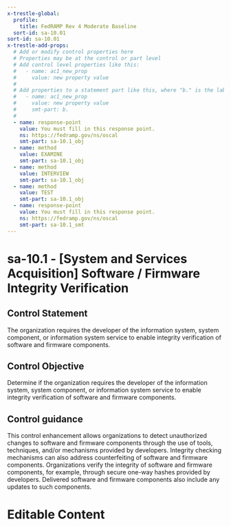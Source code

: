 ```yaml
---
x-trestle-global:
  profile:
    title: FedRAMP Rev 4 Moderate Baseline
  sort-id: sa-10.01
sort-id: sa-10.01
x-trestle-add-props:
  # Add or modify control properties here
  # Properties may be at the control or part level
  # Add control level properties like this:
  #   - name: ac1_new_prop
  #     value: new property value
  #
  # Add properties to a statement part like this, where "b." is the label of the target statement part
  #   - name: ac1_new_prop
  #     value: new property value
  #     smt-part: b.
  #
  - name: response-point
    value: You must fill in this response point.
    ns: https://fedramp.gov/ns/oscal
    smt-part: sa-10.1_obj
  - name: method
    value: EXAMINE
    smt-part: sa-10.1_obj
  - name: method
    value: INTERVIEW
    smt-part: sa-10.1_obj
  - name: method
    value: TEST
    smt-part: sa-10.1_obj
  - name: response-point
    value: You must fill in this response point.
    ns: https://fedramp.gov/ns/oscal
    smt-part: sa-10.1_smt
---
```


# sa-10.1 - \[System and Services Acquisition\] Software / Firmware Integrity Verification

## Control Statement

The organization requires the developer of the information system, system component, or information system service to enable integrity verification of software and firmware components.

## Control Objective

Determine if the organization requires the developer of the information system, system component, or information system service to enable integrity verification of software and firmware components.

## Control guidance

This control enhancement allows organizations to detect unauthorized changes to software and firmware components through the use of tools, techniques, and/or mechanisms provided by developers. Integrity checking mechanisms can also address counterfeiting of software and firmware components. Organizations verify the integrity of software and firmware components, for example, through secure one-way hashes provided by developers. Delivered software and firmware components also include any updates to such components.

# Editable Content

<!-- Make additions and edits below -->
<!-- The above represents the contents of the control as received by the profile, prior to additions. -->
<!-- If the profile makes additions to the control, they will appear below. -->
<!-- The above markdown may not be edited but you may edit the content below, and/or introduce new additions to be made by the profile. -->
<!-- If there is a yaml header at the top, parameter values may be edited. Use --set-parameters to incorporate the changes during assembly. -->
<!-- The content here will then replace what is in the profile for this control, after running profile-assemble. -->
<!-- The added parts in the profile for this control are below.  You may edit them and/or add new ones. -->
<!-- Each addition must have a heading either of the form ## Control my_addition_name -->
<!-- or ## Part a. (where the a. refers to one of the control statement labels.) -->
<!-- "## Control" parts are new parts added after the statement part. -->
<!-- "## Part" parts are new parts added into the top-level statement part with that label. -->
<!-- Subparts may be added with nested hash levels of the form ### My Subpart Name -->
<!-- underneath the parent ## Control or ## Part being added -->
<!-- See https://oscal-compass.github.io/compliance-trestle/tutorials/ssp_profile_catalog_authoring/ssp_profile_catalog_authoring for guidance. -->

